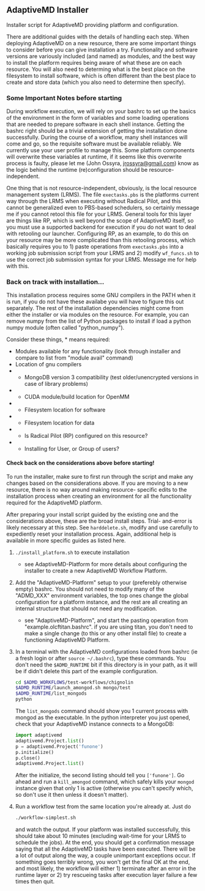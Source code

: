## AdaptiveMD Installer
Installer script for AdaptiveMD providing platform and configuration.

There are additional guides with the details of handling each step. When
deploying AdaptiveMD on a new resource, there are some important things
to consider before you can give installation a try. Functionality and
software versions are variously included (and named) as modules, and
the best way to install the platform requires being aware of what these
are on each resource. You will also need to determing what is the best
place on the filesystem to install software, which is often different
than the best place to create and store data (which you also need to
determine then specify).

### Some Important Notes before starting
During workflow execution, we will rely on your
bashrc to set up the
basics of the environment in the form of variables and some loading
operations that are needed to prepare software in each shell instance.
Getting the bashrc right should be a trivial extension of getting the
installation done successfully.
During the course of a workflow, many shell instances will come and go,
so the requisite software must be available reliably. We currently use
your user profile to manage this. Some platform components will overwrite
these variables at runtime, if it seems like this overwrite process is
faulty, please let me (John Ossyra, jrossyra@gmail.com) know as the
logic behind the runtime (re)configuration should be resource-independent.

One thing that is not resource-independent, obviously, is the local
resource management system (LRMS). The file `exectasks.pbs` is the
platforms current way through the LRMS when executing without Radical
Pilot, and this cannot be generalized even to PBS-based schedulers,
so certainly message me if you cannot retool this file for your LRMS.
General tools for this layer are things like RP, which is well beyond
the scope of AdaptiveMD itself, so you must use a supported backend
for execution if you do not want to deal with retooling our launcher.
Configuring RP, as an example, to do this on your resource may be more
complicated than this retooling process, which basically requires you
to 1) paste operations from `exectasks.pbs` into a working job submission
script from your LRMS and 2) modify `wf_funcs.sh` to use the correct
job submission syntax for your LRMS. Message me for help with this.

### Back on track with installation...
This installation process requires some GNU compilers in the PATH when it is
run, if you do not have these availabe you will have to figure this out
separately. The rest of the installation dependencies might come from
either the installer or via modules on the resource. For example,
you can remove numpy from the list of Python packages to install if
load a python numpy module (often called "python_numpy").

Consider these things, * means required:
 - Modules available for any functionality (look through installer and compare to list from "module avail" command)
 - Location of gnu compilers
 - * MongoDB version 3 compatibility (test older/unencrypted versions in case of library problems)
 - * CUDA module/build location for OpenMM
 - * Filesystem location for software
 - * Filesystem location for data
 - * Is Radical Pilot (RP) configured on this resource?
 - * Installing for User, or Group of users?

#### Check back on the considerations above before starting!
To run the installer, make sure to first run through the script
and make any changes based on the considerations above. If you are
moving to a new resource, there is no way around making resource-
specific edits to the installation process when creating an
environment for all the functionality required for the AdaptiveMD
platform. 

After preparing your install script guided by the existing one and
the considerations above, these are the broad install steps. Trial- 
and-error is likely necessary at this step. See `harddelete.sh`,
modify and use carefully to expediently reset your installation process.
Again, additional help is available in more specific guides as listed here.


1. `./install_platform.sh` to execute installation
   - see AdaptiveMD-Platform for more details about configuring the
     installer to create a new AdaptiveMD Workflow Platform.

2. Add the "AdaptiveMD-Platform" setup to your (preferebly otherwise empty)
   bashrc. You should not need to modify many of the "ADMD_XXX" environment variables,
   the top ones change the global configuration for a platform instance,
   and the rest are all
   creating an internal structure that should not need any modification.
   - see "AdaptiveMD-Platform", and start the pasting operation from
     "example.olcftitan.bashrc". if you are using titan, you don't need
     to make a single change (to this or any other install file) to create
     a functioning AdaptiveMD Platform.

3. In a terminal with the AdaptiveMD configurations loaded from bashrc
   (ie a fresh login or after `source ~/.bashrc`), type these commands.
   You don't need the `$ADMD_RUNTIME` bit if this directory is in your path,
   as it will be if didn't delete this part of the example configuration.
   ```bash
   cd $ADMD_WORKFLOWS/test-workflows/chignolin
   $ADMD_RUNTIME/launch_amongod.sh mongo/test
   $ADMD_RUNTIME/list_mongods
   python
   ```
   The `list_mongods` command should show you 1 current process with mongod as
   the executable. In the python interpreter you just opened, check
   that your AdaptiveMD instance connects to a MongoDB:
   ```python
   import adaptivemd
   adaptivemd.Project.list()
   p = adaptivemd.Project('funone')
   p.initialize()
   p.close()
   adaptivemd.Project.list()
   ```
   After the initialize, the second listing should tell you `['funone']`. Go
   ahead and run a `kill_amongod` command, which safely kills your `mongod`
   instance given that only 1 is active (otherwise you can't specify which,
   so don't use it then unless it doesn't matter).
4. Run a workflow test from the same location you're already at. Just do
   ```bash
   ./workflow-simplest.sh
   ```
   and watch the output. If your platform was installed successfully, this
   should take about 10 minutes (excluding wait-time for your LRMS to schedule
   the jobs). At the end, you should get a confirmation message saying that
   all the AdaptiveMD tasks have been executed. There will be a lot of output
   along the way, a couple unimportant exceptions occur. If something goes
   terribly wrong, you won't get the final OK at the end, and most likely, the
   workflow will either 1) terminate after an error in the runtime layer or
   2) try rescueing tasks after execution layer failure a few times then quit.
